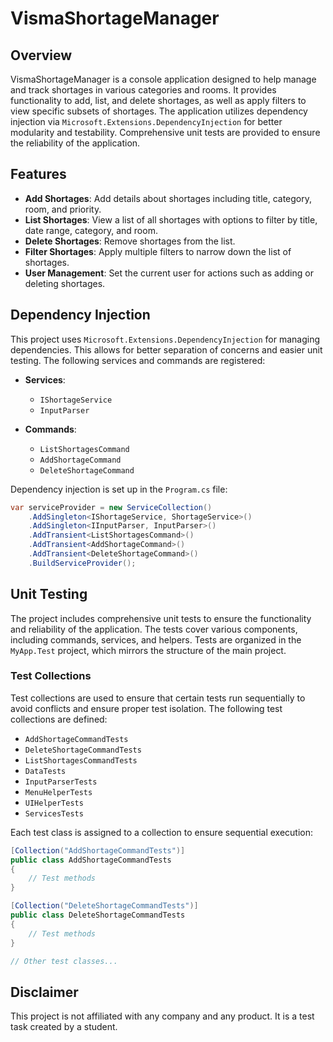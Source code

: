 # VismaShortageManager

## Overview

VismaShortageManager is a console application designed to help manage and track shortages in various categories and rooms. It provides functionality to add, list, and delete shortages, as well as apply filters to view specific subsets of shortages. The application utilizes dependency injection via `Microsoft.Extensions.DependencyInjection` for better modularity and testability. Comprehensive unit tests are provided to ensure the reliability of the application.

## Features

- **Add Shortages**: Add details about shortages including title, category, room, and priority.
- **List Shortages**: View a list of all shortages with options to filter by title, date range, category, and room.
- **Delete Shortages**: Remove shortages from the list.
- **Filter Shortages**: Apply multiple filters to narrow down the list of shortages.
- **User Management**: Set the current user for actions such as adding or deleting shortages.

## Dependency Injection

This project uses `Microsoft.Extensions.DependencyInjection` for managing dependencies. This allows for better separation of concerns and easier unit testing. The following services and commands are registered:

- **Services**:
  - `IShortageService`
  - `InputParser`

- **Commands**:
  - `ListShortagesCommand`
  - `AddShortageCommand`
  - `DeleteShortageCommand`

Dependency injection is set up in the `Program.cs` file:

```csharp
var serviceProvider = new ServiceCollection()
    .AddSingleton<IShortageService, ShortageService>()
    .AddSingleton<IInputParser, InputParser>()
    .AddTransient<ListShortagesCommand>()
    .AddTransient<AddShortageCommand>()
    .AddTransient<DeleteShortageCommand>()
    .BuildServiceProvider();
```

## Unit Testing

The project includes comprehensive unit tests to ensure the functionality and reliability of the application. The tests cover various components, including commands, services, and helpers. Tests are organized in the `MyApp.Test` project, which mirrors the structure of the main project.

### Test Collections

Test collections are used to ensure that certain tests run sequentially to avoid conflicts and ensure proper test isolation. The following test collections are defined:

- `AddShortageCommandTests`
- `DeleteShortageCommandTests`
- `ListShortagesCommandTests`
- `DataTests`
- `InputParserTests`
- `MenuHelperTests`
- `UIHelperTests`
- `ServicesTests`

Each test class is assigned to a collection to ensure sequential execution:

```csharp
[Collection("AddShortageCommandTests")]
public class AddShortageCommandTests
{
    // Test methods
}

[Collection("DeleteShortageCommandTests")]
public class DeleteShortageCommandTests
{
    // Test methods
}

// Other test classes...
```

## Disclaimer

This project is not affiliated with any company and any product. It is a test task created by a student.

